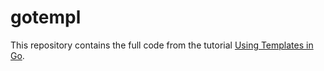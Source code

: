 # gotempl

This repository contains the full code from the tutorial [Using Templates in Go](https://kenneth.kitchen/2019/03/15/using-templates-in-go/).
